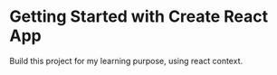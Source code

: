 # Getting Started with Create React App

Build this project for my learning purpose, using react context.
